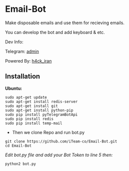 # Email-Bot
Make disposable emails and use them for recieving emails.

You can develop the bot and add keyboard & etc.

Dev Info:



Telegram: [admin](http://telegram.me/sudoAm)

Powered By: [h4ck_iran](http://telegram.me/h4ck_iran)

## Installation
**Ubuntu:**
```
sudo apt-get update
sudo apt-get install redis-server
sudo apt-get install git
sudo apt-get install python-pip
sudo pip install pyTelegramBotApi
sudo pip install redis
sudo pip install temp-mail
```
* Then we clone Repo and run bot.py
```
git clone https://github.com/iTeam-co/Email-Bot.git
cd Email-Bot
```
*Edit bot.py file and add your Bot Token to line 5 then:*

```
python2 bot.py
```
